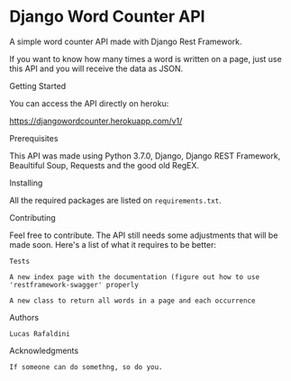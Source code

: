 # Django Word Counter API
A simple word counter API made with Django Rest Framework.

If you want to know how many times a word is written on a page, just use this API and you will receive the data as JSON.

Getting Started

You can access the API directly on heroku:

https://djangowordcounter.herokuapp.com/v1/

Prerequisites

This API was made using Python 3.7.0, Django, Django REST Framework, Beaultiful Soup, Requests and the good old RegEX.

Installing

All the required packages are listed on `requirements.txt`.

Contributing

Feel free to contribute.
The API still needs some adjustments that will be made soon. 
Here's a list of what it requires to be better:

`Tests` 

`A new index page with the documentation (figure out how to use 'restframework-swagger' properly`

`A new class to return all words in a page and each occurrence`

Authors

    Lucas Rafaldini



Acknowledgments

    If someone can do somethng, so do you.
